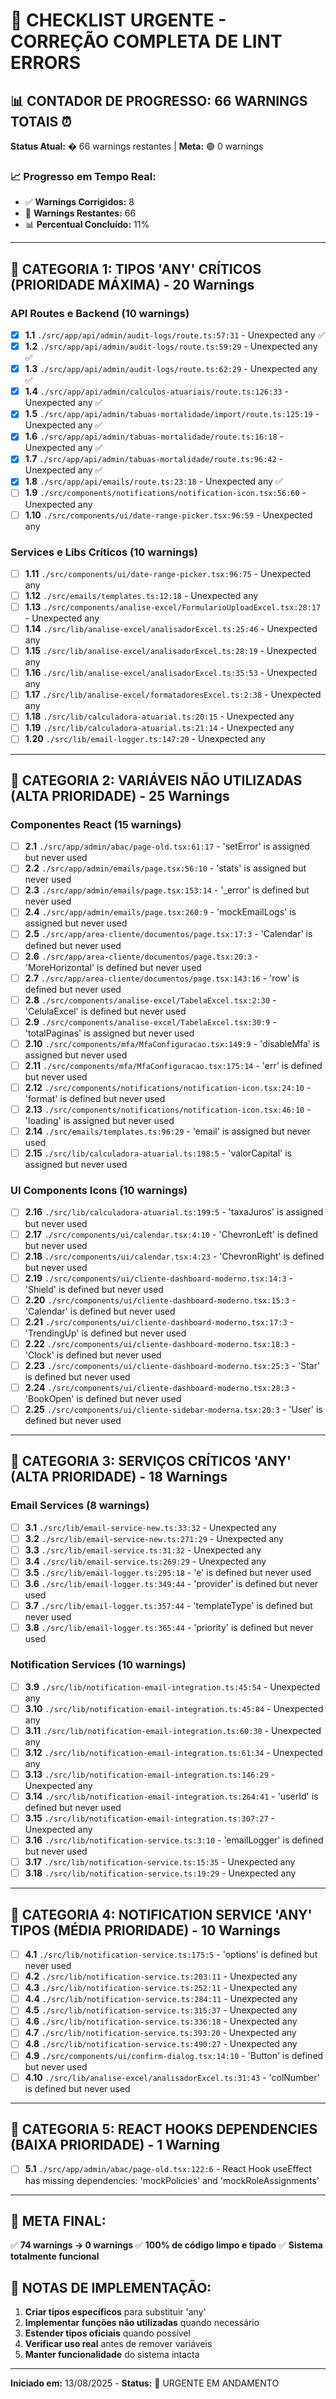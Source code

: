 # 🚨 CHECKLIST URGENTE - CORREÇÃO COMPLETA DE LINT ERRORS

## 📊 **CONTADOR DE PROGRESSO: 66 WARNINGS TOTAIS** ⏰

**Status Atual:** � 66 warnings restantes | **Meta:** 🟢 0 warnings

### 📈 Progresso em Tempo Real:
- ✅ **Warnings Corrigidos:** 8
- 🔴 **Warnings Restantes:** 66
- 📊 **Percentual Concluído:** 11%

---

## 🎯 **CATEGORIA 1: TIPOS 'ANY' CRÍTICOS (PRIORIDADE MÁXIMA)** - 20 Warnings

### API Routes e Backend (10 warnings)
- [x] **1.1** `./src/app/api/admin/audit-logs/route.ts:57:31` - Unexpected any ✅
- [x] **1.2** `./src/app/api/admin/audit-logs/route.ts:59:29` - Unexpected any ✅
- [x] **1.3** `./src/app/api/admin/audit-logs/route.ts:62:29` - Unexpected any ✅
- [x] **1.4** `./src/app/api/admin/calculos-atuariais/route.ts:126:33` - Unexpected any ✅
- [x] **1.5** `./src/app/api/admin/tabuas-mortalidade/import/route.ts:125:19` - Unexpected any ✅
- [x] **1.6** `./src/app/api/admin/tabuas-mortalidade/route.ts:16:18` - Unexpected any ✅
- [x] **1.7** `./src/app/api/admin/tabuas-mortalidade/route.ts:96:42` - Unexpected any ✅
- [x] **1.8** `./src/app/api/emails/route.ts:23:18` - Unexpected any ✅
- [ ] **1.9** `./src/components/notifications/notification-icon.tsx:56:60` - Unexpected any
- [ ] **1.10** `./src/components/ui/date-range-picker.tsx:96:59` - Unexpected any

### Services e Libs Críticos (10 warnings)
- [ ] **1.11** `./src/components/ui/date-range-picker.tsx:96:75` - Unexpected any
- [ ] **1.12** `./src/emails/templates.ts:12:18` - Unexpected any
- [ ] **1.13** `./src/components/analise-excel/FormularioUploadExcel.tsx:28:17` - Unexpected any
- [ ] **1.14** `./src/lib/analise-excel/analisadorExcel.ts:25:46` - Unexpected any
- [ ] **1.15** `./src/lib/analise-excel/analisadorExcel.ts:28:19` - Unexpected any
- [ ] **1.16** `./src/lib/analise-excel/analisadorExcel.ts:35:53` - Unexpected any
- [ ] **1.17** `./src/lib/analise-excel/formatadoresExcel.ts:2:38` - Unexpected any
- [ ] **1.18** `./src/lib/calculadora-atuarial.ts:20:15` - Unexpected any
- [ ] **1.19** `./src/lib/calculadora-atuarial.ts:21:14` - Unexpected any
- [ ] **1.20** `./src/lib/email-logger.ts:147:20` - Unexpected any

---

## 🎯 **CATEGORIA 2: VARIÁVEIS NÃO UTILIZADAS (ALTA PRIORIDADE)** - 25 Warnings

### Componentes React (15 warnings)
- [ ] **2.1** `./src/app/admin/abac/page-old.tsx:61:17` - 'setError' is assigned but never used
- [ ] **2.2** `./src/app/admin/emails/page.tsx:56:10` - 'stats' is assigned but never used
- [ ] **2.3** `./src/app/admin/emails/page.tsx:153:14` - '_error' is defined but never used
- [ ] **2.4** `./src/app/admin/emails/page.tsx:260:9` - 'mockEmailLogs' is assigned but never used
- [ ] **2.5** `./src/app/area-cliente/documentos/page.tsx:17:3` - 'Calendar' is defined but never used
- [ ] **2.6** `./src/app/area-cliente/documentos/page.tsx:20:3` - 'MoreHorizontal' is defined but never used
- [ ] **2.7** `./src/app/area-cliente/documentos/page.tsx:143:16` - 'row' is defined but never used
- [ ] **2.8** `./src/components/analise-excel/TabelaExcel.tsx:2:30` - 'CelulaExcel' is defined but never used
- [ ] **2.9** `./src/components/analise-excel/TabelaExcel.tsx:30:9` - 'totalPaginas' is assigned but never used
- [ ] **2.10** `./src/components/mfa/MfaConfiguracao.tsx:149:9` - 'disableMfa' is assigned but never used
- [ ] **2.11** `./src/components/mfa/MfaConfiguracao.tsx:175:14` - 'err' is defined but never used
- [ ] **2.12** `./src/components/notifications/notification-icon.tsx:24:10` - 'format' is defined but never used
- [ ] **2.13** `./src/components/notifications/notification-icon.tsx:46:10` - 'loading' is assigned but never used
- [ ] **2.14** `./src/emails/templates.ts:96:29` - 'email' is assigned but never used
- [ ] **2.15** `./src/lib/calculadora-atuarial.ts:198:5` - 'valorCapital' is assigned but never used

### UI Components Icons (10 warnings)
- [ ] **2.16** `./src/lib/calculadora-atuarial.ts:199:5` - 'taxaJuros' is assigned but never used
- [ ] **2.17** `./src/components/ui/calendar.tsx:4:10` - 'ChevronLeft' is defined but never used
- [ ] **2.18** `./src/components/ui/calendar.tsx:4:23` - 'ChevronRight' is defined but never used
- [ ] **2.19** `./src/components/ui/cliente-dashboard-moderno.tsx:14:3` - 'Shield' is defined but never used
- [ ] **2.20** `./src/components/ui/cliente-dashboard-moderno.tsx:15:3` - 'Calendar' is defined but never used
- [ ] **2.21** `./src/components/ui/cliente-dashboard-moderno.tsx:17:3` - 'TrendingUp' is defined but never used
- [ ] **2.22** `./src/components/ui/cliente-dashboard-moderno.tsx:18:3` - 'Clock' is defined but never used
- [ ] **2.23** `./src/components/ui/cliente-dashboard-moderno.tsx:25:3` - 'Star' is defined but never used
- [ ] **2.24** `./src/components/ui/cliente-dashboard-moderno.tsx:28:3` - 'BookOpen' is defined but never used
- [ ] **2.25** `./src/components/ui/cliente-sidebar-moderna.tsx:20:3` - 'User' is defined but never used

---

## 🎯 **CATEGORIA 3: SERVIÇOS CRÍTICOS 'ANY' (ALTA PRIORIDADE)** - 18 Warnings

### Email Services (8 warnings)
- [ ] **3.1** `./src/lib/email-service-new.ts:33:32` - Unexpected any
- [ ] **3.2** `./src/lib/email-service-new.ts:271:29` - Unexpected any
- [ ] **3.3** `./src/lib/email-service.ts:31:32` - Unexpected any
- [ ] **3.4** `./src/lib/email-service.ts:269:29` - Unexpected any
- [ ] **3.5** `./src/lib/email-logger.ts:295:18` - 'e' is defined but never used
- [ ] **3.6** `./src/lib/email-logger.ts:349:44` - 'provider' is defined but never used
- [ ] **3.7** `./src/lib/email-logger.ts:357:44` - 'templateType' is defined but never used
- [ ] **3.8** `./src/lib/email-logger.ts:365:44` - 'priority' is defined but never used

### Notification Services (10 warnings)
- [ ] **3.9** `./src/lib/notification-email-integration.ts:45:54` - Unexpected any
- [ ] **3.10** `./src/lib/notification-email-integration.ts:45:84` - Unexpected any
- [ ] **3.11** `./src/lib/notification-email-integration.ts:60:30` - Unexpected any
- [ ] **3.12** `./src/lib/notification-email-integration.ts:61:34` - Unexpected any
- [ ] **3.13** `./src/lib/notification-email-integration.ts:146:29` - Unexpected any
- [ ] **3.14** `./src/lib/notification-email-integration.ts:264:41` - 'userId' is defined but never used
- [ ] **3.15** `./src/lib/notification-email-integration.ts:307:27` - Unexpected any
- [ ] **3.16** `./src/lib/notification-service.ts:3:10` - 'emailLogger' is defined but never used
- [ ] **3.17** `./src/lib/notification-service.ts:15:35` - Unexpected any
- [ ] **3.18** `./src/lib/notification-service.ts:19:29` - Unexpected any

---

## 🎯 **CATEGORIA 4: NOTIFICATION SERVICE 'ANY' TIPOS (MÉDIA PRIORIDADE)** - 10 Warnings

- [ ] **4.1** `./src/lib/notification-service.ts:175:5` - 'options' is defined but never used
- [ ] **4.2** `./src/lib/notification-service.ts:203:11` - Unexpected any
- [ ] **4.3** `./src/lib/notification-service.ts:252:11` - Unexpected any
- [ ] **4.4** `./src/lib/notification-service.ts:284:11` - Unexpected any
- [ ] **4.5** `./src/lib/notification-service.ts:315:37` - Unexpected any
- [ ] **4.6** `./src/lib/notification-service.ts:336:18` - Unexpected any
- [ ] **4.7** `./src/lib/notification-service.ts:393:20` - Unexpected any
- [ ] **4.8** `./src/lib/notification-service.ts:490:27` - Unexpected any
- [ ] **4.9** `./src/components/ui/confirm-dialog.tsx:14:10` - 'Button' is defined but never used
- [ ] **4.10** `./src/lib/analise-excel/analisadorExcel.ts:31:43` - 'colNumber' is defined but never used

---

## 🎯 **CATEGORIA 5: REACT HOOKS DEPENDENCIES (BAIXA PRIORIDADE)** - 1 Warning

- [ ] **5.1** `./src/app/admin/abac/page-old.tsx:122:6` - React Hook useEffect has missing dependencies: 'mockPolicies' and 'mockRoleAssignments'

---

## 🏁 **META FINAL:**
✅ **74 warnings → 0 warnings**
✅ **100% de código limpo e tipado**
✅ **Sistema totalmente funcional**

## 📝 **NOTAS DE IMPLEMENTAÇÃO:**
1. **Criar tipos específicos** para substituir 'any'
2. **Implementar funções não utilizadas** quando necessário
3. **Estender tipos oficiais** quando possível
4. **Verificar uso real** antes de remover variáveis
5. **Manter funcionalidade** do sistema intacta

---
**Iniciado em:** 13/08/2025 - **Status:** 🚨 URGENTE EM ANDAMENTO

